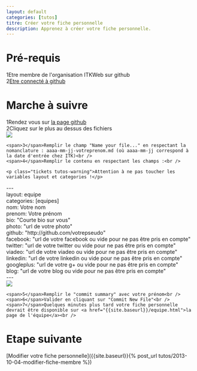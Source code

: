 ```yaml
---
layout: default
categories: [tutos]
titre: Créer votre fiche personnelle
description: Apprenez à créer votre fiche personnelle.
---
```

<h1 class="titre-rose specialfont">Pré-requis</h1>

<div class="regles">
	<span>1</span>Etre membre de l'organisation ITKWeb sur github<br />
	<span>2</span><a href="https://github.com/login" target="_blank">Etre connecté à github</a><br />
</div>

<h1 class="titre-rose specialfont">Marche à suivre</h1>

<div class="regles">
	<span>1</span>Rendez vous sur <a href="https://github.com/ITKWeb/site-h-day/tree/gh-pages/_posts/membres">la page github</a><br />
	<span>2</span>Cliquez sur le plus au dessus des fichiers<br />

<div class="text-center">
	<img class="img-large" src="{{site.baseurl}}/images/tutos/creer_fiche_membre_1.png" />
</div>

	<span>3</span>Remplir le champ "Name your file..." en respectant la nomanclature : aaaa-mm-jj-votreprenom.md (où aaaa-mm-jj correspond à la date d'entrée chez ITK)<br />
	<span>4</span>Remplir le contenu en respectant les champs :<br />

	<p class="tickets tutos-warning">Attention à ne pas toucher les variables layout et categories !</p>

<div class="tickets tutos-tickets">
	<div class="code">
		---<br />
		layout: equipe<br />
		categories: [equipes]<br />
		nom: Votre nom<br />
		prenom: Votre prénom<br />
		bio: "Courte bio sur vous"<br />
		photo: "url de votre photo"<br />
		github: "http://github.com/votrepseudo"<br />
		facebook: "url de votre facebook ou vide pour ne pas être pris en compte"<br />
		twitter: "url de votre twitter ou vide pour ne pas être pris en compte"<br />
		viadeo: "url de votre viadeo ou vide pour ne pas être pris en compte"<br />
		linkedin: "url de votre linkedin ou vide pour ne pas être pris en compte"<br />
		googleplus: "url de votre g+ ou vide pour ne pas être pris en compte"<br />
		blog: "url de votre blog ou vide pour ne pas être pris en compte"<br />
		---<br />
	</div>
</div>

<div class="text-center">
	<img class="img-large" src="{{site.baseurl}}/images/tutos/creer_fiche_membre_2.png" />
</div>

	<span>5</span>Remplir le "commit summary" avec votre prénom<br />
	<span>6</span>Valider en cliquant sur "Commit New File"<br />
	<span>7</span>Quelques minutes plus tard votre fiche personnelle devrait être disponible sur <a href="{{site.baseurl}}/equipe.html">la page de l'équipe</a><br />

</div>

<h1 class="titre-rose specialfont">Etape suivante</h1>

[Modifier votre fiche personnelle]({{site.baseurl}}{% post_url tutos/2013-10-04-modifier-fiche-membre %})